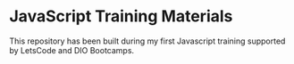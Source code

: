 # JavaScript Training Materials

This repository has been built during my first Javascript training supported by LetsCode and DIO Bootcamps.
